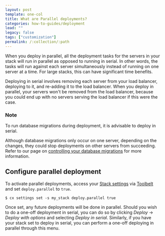 ```yaml
---
layout: post
template: one-col
title: What are Parallel deployments?
categories: how-to-guides/deployment
lead: ""
legacy: false
tags: ["customization"]
permalink: /:collection/:path
---
```


When you deploy in parallel, all the deployment tasks for the servers in your stack will run in parallel as opposed to running in serial. In other words, the tasks will run against each server simultaneously instead of running on one server at a time. For large stacks, this can have significant time benefits.

Deploying in serial involves removing each server from your load balancer, deploying to it, and re-adding it to the load balancer. When you deploy in parallel, your servers won't be removed from the load balancer, because you could end up with no servers serving the load balancer if this were the case.

### Note

To run database migrations during deployment, it is advisable to deploy in serial.

Although database migrations only occur on one server, depending on the changes, they could stop deployments on other servers from succeeding. Refer to our page on [controlling your database migrations](/{{page.collection}}/how-to-guides/databases/database-customization.html) for more information.

## Configure parallel deployment

To activate parallel deployments, access your [Stack settings](/{{page.collection}}/references/shells/toolbelt.html#settings-variables) via [Toolbelt](/{{page.collection}}/quickstarts/using-cloud66-toolbelt.html) and set `deploy.parallel` to `true`. 

```
$ cx settings set -s my_stack deploy.parallel true
```
Once set, any future deployments will be done in parallel. Should you wish to do a one-off deployment in serial, you can do so by clicking _Deploy_ -> _Deploy with options_ and selecting _Deploy in serial_. Similarly, if you have your stack set to deploy in serial, you can perform a one-off deploying in parallel through this menu.
